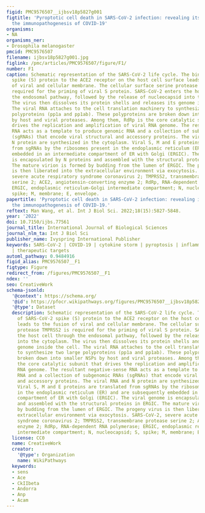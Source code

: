 ```yaml
---
figid: PMC9576507__ijbsv18p5827g001
figtitle: 'Pyroptotic cell death in SARS-CoV-2 infection: revealing its roles during
  the immunopathogenesis of COVID-19'
organisms:
- NA
organisms_ner:
- Drosophila melanogaster
pmcid: PMC9576507
filename: ijbsv18p5827g001.jpg
figlink: /pmc/articles/PMC9576507/figure/F1/
number: F1
caption: Schematic representation of the SARS-CoV-2 life cycle. The binding of SARS-CoV-2
  spike (S) protein to the ACE2 receptor on the host cell surface leads to the fusion
  of viral and cellular membrane. The cellular surface serine protease TMPRSS2 is
  required for the priming of viral S protein. SARS-CoV-2 enters the host cell through
  the endosomal pathway, followed by the release of nucleocapsid into the cytoplasm.
  The virus then dissolves its protein shells and releases its genome inside the cell.
  The viral RNA attaches to the cell translation machinery to synthesize two large
  polyproteins (pp1a and pp1ab). These polyproteins are broken down into smaller NSPs
  by host and viral proteases. Among them, RdRp is the core catalytic subunit that
  drives the replication and amplification of viral RNA genome. The resultant negative-sense
  RNA acts as a template to produce genomic RNA and a collection of subgenomic RNAs
  (sgRNAs) that encode viral structural and accessory proteins. The viral RNA and
  N protein are synthesized in the cytoplasm. Viral S, M and E proteins are translated
  from sgRNAs by the ribosomes present in the endoplasmic reticulum (ER) and are subsequently
  embedded in an intermediate compartment of ER with Golgi (ERGIC). The viral genome
  is encapsulated by N proteins and assembled with the structural proteins in ERGIC.
  The mature virion is formed by budding from the lumen of ERGIC. The progeny virus
  is then liberated into the extracellular environment via exocytosis. SARS-CoV-2,
  severe acute respiratory syndrome coronavirus 2; TMPRSS2, transmembrane protease
  serine 2; ACE2, angiotensin-converting enzyme 2; RdRp, RNA-dependent RNA polymerase;
  ERGIC, endoplasmic reticulum-Golgi intermediate compartment; N, nucleocapsid; S,
  spike; M, membrane; E, envelope.
papertitle: 'Pyroptotic cell death in SARS-CoV-2 infection: revealing its roles during
  the immunopathogenesis of COVID-19.'
reftext: Man Wang, et al. Int J Biol Sci. 2022;18(15):5827-5848.
year: '2022'
doi: 10.7150/ijbs.77561
journal_title: International Journal of Biological Sciences
journal_nlm_ta: Int J Biol Sci
publisher_name: Ivyspring International Publisher
keywords: SARS-CoV-2 | COVID-19 | cytokine storm | pyroptosis | inflammasomes | immunopathogenesis
  | therapeutic targets
automl_pathway: 0.9484916
figid_alias: PMC9576507__F1
figtype: Figure
redirect_from: /figures/PMC9576507__F1
ndex: ''
seo: CreativeWork
schema-jsonld:
  '@context': https://schema.org/
  '@id': https://pfocr.wikipathways.org/figures/PMC9576507__ijbsv18p5827g001.html
  '@type': Dataset
  description: Schematic representation of the SARS-CoV-2 life cycle. The binding
    of SARS-CoV-2 spike (S) protein to the ACE2 receptor on the host cell surface
    leads to the fusion of viral and cellular membrane. The cellular surface serine
    protease TMPRSS2 is required for the priming of viral S protein. SARS-CoV-2 enters
    the host cell through the endosomal pathway, followed by the release of nucleocapsid
    into the cytoplasm. The virus then dissolves its protein shells and releases its
    genome inside the cell. The viral RNA attaches to the cell translation machinery
    to synthesize two large polyproteins (pp1a and pp1ab). These polyproteins are
    broken down into smaller NSPs by host and viral proteases. Among them, RdRp is
    the core catalytic subunit that drives the replication and amplification of viral
    RNA genome. The resultant negative-sense RNA acts as a template to produce genomic
    RNA and a collection of subgenomic RNAs (sgRNAs) that encode viral structural
    and accessory proteins. The viral RNA and N protein are synthesized in the cytoplasm.
    Viral S, M and E proteins are translated from sgRNAs by the ribosomes present
    in the endoplasmic reticulum (ER) and are subsequently embedded in an intermediate
    compartment of ER with Golgi (ERGIC). The viral genome is encapsulated by N proteins
    and assembled with the structural proteins in ERGIC. The mature virion is formed
    by budding from the lumen of ERGIC. The progeny virus is then liberated into the
    extracellular environment via exocytosis. SARS-CoV-2, severe acute respiratory
    syndrome coronavirus 2; TMPRSS2, transmembrane protease serine 2; ACE2, angiotensin-converting
    enzyme 2; RdRp, RNA-dependent RNA polymerase; ERGIC, endoplasmic reticulum-Golgi
    intermediate compartment; N, nucleocapsid; S, spike; M, membrane; E, envelope.
  license: CC0
  name: CreativeWork
  creator:
    '@type': Organization
    name: WikiPathways
  keywords:
  - sens
  - Ace
  - CkIIbeta
  - Andorra
  - Anp
  - Acam
---
```

